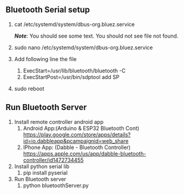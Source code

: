 ## Bluetooth Serial setup
1. cat /etc/systemd/system/dbus-org.bluez.service
    
    **_Note_**: You should see some text. You should not see file not found.
2. sudo nano /etc/systemd/system/dbus-org.bluez.service
3. Add following line the file
    1. ExecStart=/usr/lib/bluetooth/bluetooth -C
    2. ExecStartPost=/usr/bin/sdptool add SP

4. sudo reboot

## Run Bluetooth Server 

1. Install remote controller android app
    1. Android App:(Arduino & ESP32 Bluetooth Cont)
        https://play.google.com/store/apps/details?id=io.dabbleapp&pcampaignid=web_share
    2. IPhone App: (Dabble - Bluetooth Controller)
        https://apps.apple.com/us/app/dabble-bluetooth-controller/id1472734455 
2. Install python serial lib
    1. pip install pyserial
3. Run Bluetooth server
    1. python bluetoothServer.py